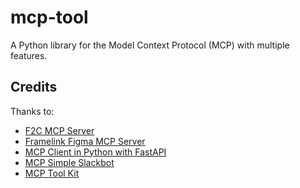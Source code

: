 # mcp-tool

A Python library for the Model Context Protocol (MCP) with multiple features.

## Credits

Thanks to:

+ [F2C MCP Server](https://github.com/f2c-ai/f2c-mcp)
+ [Framelink Figma MCP Server](https://github.com/GLips/Figma-Context-MCP)
+ [MCP Client in Python with FastAPI](https://github.com/alejandro-ao/mcp-client-python)
+ [MCP Simple Slackbot](https://github.com/sooperset/mcp-client-slackbot)
+ [MCP Tool Kit](https://github.com/getfounded/mcp-tool-kit)
